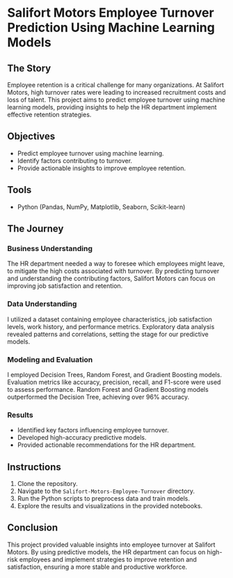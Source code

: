 # Salifort Motors Employee Turnover Prediction Using Machine Learning Models

## The Story

Employee retention is a critical challenge for many organizations. At Salifort Motors, high turnover rates were leading to increased recruitment costs and loss of talent. This project aims to predict employee turnover using machine learning models, providing insights to help the HR department implement effective retention strategies.

## Objectives
- Predict employee turnover using machine learning.
- Identify factors contributing to turnover.
- Provide actionable insights to improve employee retention.

## Tools
- Python (Pandas, NumPy, Matplotlib, Seaborn, Scikit-learn)

## The Journey

### Business Understanding
The HR department needed a way to foresee which employees might leave, to mitigate the high costs associated with turnover. By predicting turnover and understanding the contributing factors, Salifort Motors can focus on improving job satisfaction and retention.

### Data Understanding
I utilized a dataset containing employee characteristics, job satisfaction levels, work history, and performance metrics. Exploratory data analysis revealed patterns and correlations, setting the stage for our predictive models.

### Modeling and Evaluation
I employed Decision Trees, Random Forest, and Gradient Boosting models. Evaluation metrics like accuracy, precision, recall, and F1-score were used to assess performance. Random Forest and Gradient Boosting models outperformed the Decision Tree, achieving over 96% accuracy.

### Results
- Identified key factors influencing employee turnover.
- Developed high-accuracy predictive models.
- Provided actionable recommendations for the HR department.

## Instructions
1. Clone the repository.
2. Navigate to the `Salifort-Motors-Employee-Turnover` directory.
3. Run the Python scripts to preprocess data and train models.
4. Explore the results and visualizations in the provided notebooks.

## Conclusion
This project provided valuable insights into employee turnover at Salifort Motors. By using predictive models, the HR department can focus on high-risk employees and implement strategies to improve retention and satisfaction, ensuring a more stable and productive workforce.
